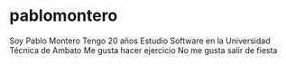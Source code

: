 # pablomontero
Soy Pablo Montero 
Tengo 20 años
Estudio Software en la Universidad Técnica de Ambato
Me gusta hacer ejercicio
No me gusta salir de fiesta
